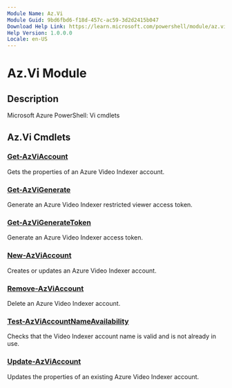 ```yaml
---
Module Name: Az.Vi
Module Guid: 9bd6fbd6-f18d-457c-ac59-3d2d2415b047
Download Help Link: https://learn.microsoft.com/powershell/module/az.vi
Help Version: 1.0.0.0
Locale: en-US
---
```


# Az.Vi Module
## Description
Microsoft Azure PowerShell: Vi cmdlets

## Az.Vi Cmdlets
### [Get-AzViAccount](Get-AzViAccount.md)
Gets the properties of an Azure Video Indexer account.

### [Get-AzViGenerate](Get-AzViGenerate.md)
Generate an Azure Video Indexer restricted viewer access token.

### [Get-AzViGenerateToken](Get-AzViGenerateToken.md)
Generate an Azure Video Indexer access token.

### [New-AzViAccount](New-AzViAccount.md)
Creates or updates an Azure Video Indexer account.

### [Remove-AzViAccount](Remove-AzViAccount.md)
Delete an Azure Video Indexer account.

### [Test-AzViAccountNameAvailability](Test-AzViAccountNameAvailability.md)
Checks that the Video Indexer account name is valid and is not already in use.

### [Update-AzViAccount](Update-AzViAccount.md)
Updates the properties of an existing Azure Video Indexer account.

